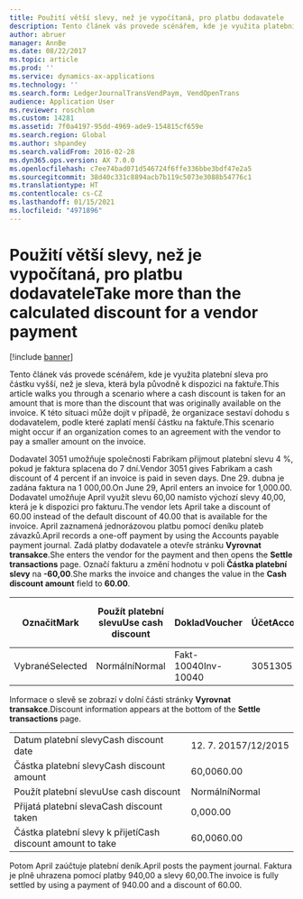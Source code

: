 ```yaml
---
title: Použití větší slevy, než je vypočítaná, pro platbu dodavatele
description: Tento článek vás provede scénářem, kde je využita platební sleva pro částku vyšší, než je sleva, která byla původně k dispozici na faktuře. K této situaci může dojít v případě, že organizace sestaví dohodu s dodavatelem, podle které zaplatí menší částku na faktuře.
author: abruer
manager: AnnBe
ms.date: 08/22/2017
ms.topic: article
ms.prod: ''
ms.service: dynamics-ax-applications
ms.technology: ''
ms.search.form: LedgerJournalTransVendPaym, VendOpenTrans
audience: Application User
ms.reviewer: roschlom
ms.custom: 14281
ms.assetid: 7f0a4197-95dd-4969-ade9-154815cf659e
ms.search.region: Global
ms.author: shpandey
ms.search.validFrom: 2016-02-28
ms.dyn365.ops.version: AX 7.0.0
ms.openlocfilehash: c7ee74bad071d546724f6ffe336bbe3bdf47e2a5
ms.sourcegitcommit: 38d40c331c8894acb7b119c5073e3088b54776c1
ms.translationtype: HT
ms.contentlocale: cs-CZ
ms.lasthandoff: 01/15/2021
ms.locfileid: "4971896"
---
```

# <a name="take-more-than-the-calculated-discount-for-a-vendor-payment"></a><span data-ttu-id="33716-104">Použití větší slevy, než je vypočítaná, pro platbu dodavatele</span><span class="sxs-lookup"><span data-stu-id="33716-104">Take more than the calculated discount for a vendor payment</span></span>

[!include [banner](../includes/banner.md)]

<span data-ttu-id="33716-105">Tento článek vás provede scénářem, kde je využita platební sleva pro částku vyšší, než je sleva, která byla původně k dispozici na faktuře.</span><span class="sxs-lookup"><span data-stu-id="33716-105">This article walks you through a scenario where a cash discount is taken for an amount that is more than the discount that was originally available on the invoice.</span></span> <span data-ttu-id="33716-106">K této situaci může dojít v případě, že organizace sestaví dohodu s dodavatelem, podle které zaplatí menší částku na faktuře.</span><span class="sxs-lookup"><span data-stu-id="33716-106">This scenario might occur if an organization comes to an agreement with the vendor to pay a smaller amount on the invoice.</span></span> 

<span data-ttu-id="33716-107">Dodavatel 3051 umožňuje společnosti Fabrikam přijmout platební slevu 4 %, pokud je faktura splacena do 7 dní.</span><span class="sxs-lookup"><span data-stu-id="33716-107">Vendor 3051 gives Fabrikam a cash discount of 4 percent if an invoice is paid in seven days.</span></span> <span data-ttu-id="33716-108">Dne 29. dubna je zadána faktura na 1 000,00.</span><span class="sxs-lookup"><span data-stu-id="33716-108">On June 29, April enters an invoice for 1,000.00.</span></span> <span data-ttu-id="33716-109">Dodavatel umožňuje April využít slevu 60,00 namísto výchozí slevy 40,00, která je k dispozici pro fakturu.</span><span class="sxs-lookup"><span data-stu-id="33716-109">The vendor lets April take a discount of 60.00 instead of the default discount of 40.00 that is available for the invoice.</span></span> <span data-ttu-id="33716-110">April zaznamená jednorázovou platbu pomocí deníku plateb závazků.</span><span class="sxs-lookup"><span data-stu-id="33716-110">April records a one-off payment by using the Accounts payable payment journal.</span></span> <span data-ttu-id="33716-111">Zadá platby dodavatele a otevře stránku **Vyrovnat transakce**.</span><span class="sxs-lookup"><span data-stu-id="33716-111">She enters the vendor for the payment and then opens the **Settle transactions** page.</span></span> <span data-ttu-id="33716-112">Označí fakturu a změní hodnotu v poli **Částka platební slevy** na **-60,00**.</span><span class="sxs-lookup"><span data-stu-id="33716-112">She marks the invoice and changes the value in the **Cash discount amount** field to **60.00**.</span></span>

| <span data-ttu-id="33716-113">Označit</span><span class="sxs-lookup"><span data-stu-id="33716-113">Mark</span></span>     | <span data-ttu-id="33716-114">Použít platební slevu</span><span class="sxs-lookup"><span data-stu-id="33716-114">Use cash discount</span></span> | <span data-ttu-id="33716-115">Doklad</span><span class="sxs-lookup"><span data-stu-id="33716-115">Voucher</span></span>   | <span data-ttu-id="33716-116">Účet</span><span class="sxs-lookup"><span data-stu-id="33716-116">Account</span></span> | <span data-ttu-id="33716-117">Datum</span><span class="sxs-lookup"><span data-stu-id="33716-117">Date</span></span>      | <span data-ttu-id="33716-118">Datum splatnosti</span><span class="sxs-lookup"><span data-stu-id="33716-118">Due date</span></span>  | <span data-ttu-id="33716-119">Faktura</span><span class="sxs-lookup"><span data-stu-id="33716-119">Invoice</span></span> | <span data-ttu-id="33716-120">Částka v měně transakce</span><span class="sxs-lookup"><span data-stu-id="33716-120">Amount in transaction currency</span></span> | <span data-ttu-id="33716-121">Měna</span><span class="sxs-lookup"><span data-stu-id="33716-121">Currency</span></span> | <span data-ttu-id="33716-122">Částka k vyrovnání</span><span class="sxs-lookup"><span data-stu-id="33716-122">Amount to settle</span></span> |
|----------|-------------------|-----------|---------|-----------|-----------|---------|--------------------------------|----------|------------------|
| <span data-ttu-id="33716-123">Vybrané</span><span class="sxs-lookup"><span data-stu-id="33716-123">Selected</span></span> | <span data-ttu-id="33716-124">Normální</span><span class="sxs-lookup"><span data-stu-id="33716-124">Normal</span></span>            | <span data-ttu-id="33716-125">Fakt-10040</span><span class="sxs-lookup"><span data-stu-id="33716-125">Inv-10040</span></span> | <span data-ttu-id="33716-126">3051</span><span class="sxs-lookup"><span data-stu-id="33716-126">3051</span></span>    | <span data-ttu-id="33716-127">29. 6. 2015</span><span class="sxs-lookup"><span data-stu-id="33716-127">6/29/2015</span></span> | <span data-ttu-id="33716-128">7/29/2015</span><span class="sxs-lookup"><span data-stu-id="33716-128">7/29/2015</span></span> | <span data-ttu-id="33716-129">10040</span><span class="sxs-lookup"><span data-stu-id="33716-129">10040</span></span>   | <span data-ttu-id="33716-130">1 000,00</span><span class="sxs-lookup"><span data-stu-id="33716-130">1,000.00</span></span>                       | <span data-ttu-id="33716-131">USD</span><span class="sxs-lookup"><span data-stu-id="33716-131">USD</span></span>      | <span data-ttu-id="33716-132">940,00</span><span class="sxs-lookup"><span data-stu-id="33716-132">940.00</span></span>           |

<span data-ttu-id="33716-133">Informace o slevě se zobrazí v dolní části stránky **Vyrovnat transakce**.</span><span class="sxs-lookup"><span data-stu-id="33716-133">Discount information appears at the bottom of the **Settle transactions** page.</span></span>

|                              |           |
|------------------------------|-----------|
| <span data-ttu-id="33716-134">Datum platební slevy</span><span class="sxs-lookup"><span data-stu-id="33716-134">Cash discount date</span></span>           | <span data-ttu-id="33716-135">12. 7. 2015</span><span class="sxs-lookup"><span data-stu-id="33716-135">7/12/2015</span></span> |
| <span data-ttu-id="33716-136">Částka platební slevy</span><span class="sxs-lookup"><span data-stu-id="33716-136">Cash discount amount</span></span>         | <span data-ttu-id="33716-137">60,00</span><span class="sxs-lookup"><span data-stu-id="33716-137">60.00</span></span>     |
| <span data-ttu-id="33716-138">Použít platební slevu</span><span class="sxs-lookup"><span data-stu-id="33716-138">Use cash discount</span></span>            | <span data-ttu-id="33716-139">Normální</span><span class="sxs-lookup"><span data-stu-id="33716-139">Normal</span></span>    |
| <span data-ttu-id="33716-140">Přijatá platební sleva</span><span class="sxs-lookup"><span data-stu-id="33716-140">Cash discount taken</span></span>          | <span data-ttu-id="33716-141">0,00</span><span class="sxs-lookup"><span data-stu-id="33716-141">0.00</span></span>      |
| <span data-ttu-id="33716-142">Částka platební slevy k přijetí</span><span class="sxs-lookup"><span data-stu-id="33716-142">Cash discount amount to take</span></span> | <span data-ttu-id="33716-143">60,00</span><span class="sxs-lookup"><span data-stu-id="33716-143">60.00</span></span>     |

<span data-ttu-id="33716-144">Potom April zaúčtuje platební deník.</span><span class="sxs-lookup"><span data-stu-id="33716-144">April posts the payment journal.</span></span> <span data-ttu-id="33716-145">Faktura je plně uhrazena pomocí platby 940,00 a slevy 60,00.</span><span class="sxs-lookup"><span data-stu-id="33716-145">The invoice is fully settled by using a payment of 940.00 and a discount of 60.00.</span></span>



